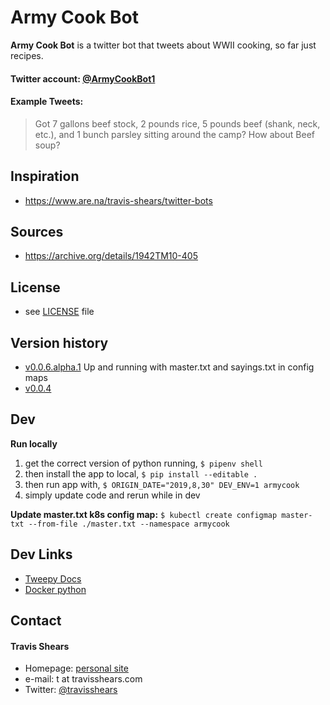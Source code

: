 Army Cook Bot
======
**Army Cook Bot** is a twitter bot that tweets about WWII cooking, so far just recipes.

#### Twitter account: [@ArmyCookBot1](https://twitter.com/ArmyCookBot1)

#### Example Tweets:

> Got 7 gallons beef stock, 2 pounds rice, 5 pounds beef (shank, neck, etc.), and 1 bunch parsley sitting around the camp? How about Beef soup?

## Inspiration
* https://www.are.na/travis-shears/twitter-bots

## Sources
* https://archive.org/details/1942TM10-405

## License
* see [LICENSE](https://github.com/BTBTravis/army_cook/blob/master/LICENCE.md) file

## Version history
* [v0.0.6.alpha.1](https://github.com/BTBTravis/army_cook/releases/tag/v0.0.5)
  Up and running with master.txt and sayings.txt in config maps
* [v0.0.4](https://github.com/BTBTravis/army_cook/releases/tag/v0.0.3)

## Dev
**Run locally**

1. get the correct version of python running, `$ pipenv shell`
1. then install the app to local, `$ pip install --editable .`
1. then run app with, `$ ORIGIN_DATE="2019,8,30" DEV_ENV=1 armycook`
1. simply update code and rerun while in dev

**Update master.txt k8s config map:**
`$ kubectl create configmap master-txt --from-file ./master.txt --namespace armycook`

## Dev Links
* [Tweepy Docs](http://docs.tweepy.org/en/latest/api.html)
* [Docker python](https://docs.docker.com/samples/library/python/)

## Contact
#### Travis Shears
* Homepage: [personal site](https://travisshears.com)
* e-mail: t at travisshears.com
* Twitter: [@travisshears](https://twitter.com/travisshears)
